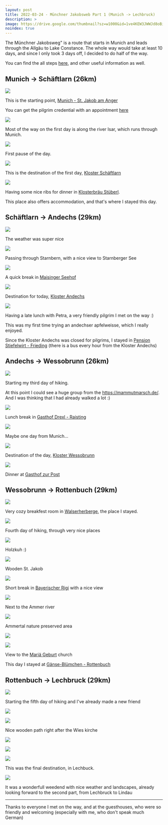 ```yaml
---
layout: post
title: 2022-03-24 - Münchner Jakobsweb Part 1 (Munich -> Lechbruck)
description: >
image: https://drive.google.com/thumbnail?sz=w1000&id=1ve4KEW3JWWJd8oBi3Zo-P2QAa0vocMsL
noindex: true
---
```


The Münchner Jakobsweg" is a route that starts in Munich and leads through the Allgäu to Lake Constance.
The whole way would take at least 10 days, and since I only took 3 days off, I decided to do half of the way.

You can find the all steps [here](https://jakobsweg-lebensweg.de/deutschland/muenchner-jakobsweg/), and other useful information as well.

## Munich -> Schäftlarn (26km)

![](https://drive.google.com/thumbnail?sz=w1000&id=1Xuny9HmSAgcdGz8bdPc-ufuRN86g4Iq7)

This is the starting point, [Munich - St. Jakob am Anger](https://goo.gl/maps/hgdkCKPSnkt3mt74A)

You can get the pilgrim credential with an appointment [here](https://schulschwestern.de/jakobuspilger/)

![](https://drive.google.com/thumbnail?sz=w1000&id=1996VFMKjCmYCaoD5JOJtvUFzfzB4UMEG)

Most of the way on the first day is along the river Isar, which runs through Munich.

![](https://drive.google.com/thumbnail?sz=w1000&id=1zmEa1tObgZJfJqFHgT1Uxzxg-dR0L_O5)

First pause of the day.

![](https://drive.google.com/thumbnail?sz=w1000&id=17EUHHNbYVFJctz_N2T0m8ohiyd5hqx-r)

This is the destination of the first day, [Kloster Schäftlarn](https://goo.gl/maps/mfWzLW62eA1cAbqD9)

![](https://drive.google.com/thumbnail?sz=w1000&id=1ZVl-_n_NPlhId1rkJYdvirW6tLXYEUwE)

Having some nice ribs for dinner in [Klosterbräu Stüberl](http://www.klosterbraeustueberl-schaeftlarn.de/).

This place also offers accommodation, and that's where I stayed this day.

## Schäftlarn -> Andechs (29km)

![](https://drive.google.com/thumbnail?sz=w1000&id=1KlKU0yv_rkMoU3YbnVwwXmffVweulXKX)

The weather was super nice 

![](https://drive.google.com/thumbnail?sz=w1000&id=1UWnYWEw1Ky0JYZ7hyls19fHjZql9I2EX)

Passing through Starnbern, with a nice view to Starnberger See

![](https://drive.google.com/thumbnail?sz=w1000&id=1pMtoiCoYTqSzFsbPpPaDcnjkkpD0nIvB)

A quick break in [Maisinger Seehof](https://g.page/MaisingerSeehof)

![](https://drive.google.com/thumbnail?sz=w1000&id=1cv2O2ab_PnZM_3P0X_mCW4yq1mtRDoBz)

Destination for today, [Kloster Andechs](https://goo.gl/maps/DRXmyRmANGhTXash9)

![](https://drive.google.com/thumbnail?sz=w1000&id=19zUX2BbtaipjaVQUslxsS4efKSrKHvNV)

Having a late lunch with Petra, a very friendly pilgrim I met on the way :)

This was my first time trying an andechser apfelweisse, which I really enjoyed.

Since the Kloster Andechs was closed for pilgrims, I stayed in [Pension Stiefelwirt - Frieding](https://goo.gl/maps/k5yqjhuzuSckYznC9) (there is a bus every hour from the Kloster Andechs)

## Andechs -> Wessobrunn (26km)

![](https://drive.google.com/thumbnail?sz=w1000&id=19vFeq5Pdj0WosewU1752GScmQSpWIC7K)

Starting my third day of hiking.

At this point I could see a huge group from the https://mammutmarsch.de/. And I was thinking that I had already walked a lot :)

![](https://drive.google.com/thumbnail?sz=w1000&id=1c1FPGRrxzZgOrzc1SH0tjNfozWqIw_yv)

Lunch break in [Gasthof Drexl - Raisting](https://goo.gl/maps/zMiTaT4SFQaBWg2z6)

![](https://drive.google.com/thumbnail?sz=w1000&id=1WmntLHLpjTbpkVtoh0l4Md95Z5SGeH4e)

Maybe one day from Munich...

![](https://drive.google.com/thumbnail?sz=w1000&id=149N2PniuYC0m5ssrkjwjvc8MxobMAqXw)

Destination of the day, [Kloster Wessobrunn](https://goo.gl/maps/DgBmSofkXUvVANgB6)

![](https://drive.google.com/thumbnail?sz=w1000&id=11mdFvbpBN6LKpMySjXDO1kVgq3q-1HGI)

Dinner at [Gasthof zur Post](https://goo.gl/maps/5tGrFDyVxTbhLB86A)

## Wessobrunn -> Rottenbuch (29km)

![](https://drive.google.com/thumbnail?sz=w1000&id=1jFFvBnQ2Z6SsXMGmXn9Le5s6seNapeNc)

Very cozy breakfest room in [Walserherberge](https://walserherberge.thielse.de/), the place I stayed.

![](https://drive.google.com/thumbnail?sz=w1000&id=1XWJ6uesmyDZ9ZwxkQniAs3wQxikigydz)

Fourth day of hiking, through very nice places

![](https://drive.google.com/thumbnail?sz=w1000&id=1O-nP-5Zd0rc2ksA0etPS69FhBdggPo3W)

Holzkuh :)

![](https://drive.google.com/thumbnail?sz=w1000&id=1WsdQK9rd8gKUgoPopZB1-vMuFfWOtSWc)

Wooden St. Jakob

![](https://drive.google.com/thumbnail?sz=w1000&id=1PUKl8y--6f5AU7z7v5ZTxhjEJK5EjS2Y)

Short break in [Bayerischer Rigi](https://goo.gl/maps/xZKuL2uY841yBXhF8) with a nice view

![](https://drive.google.com/thumbnail?sz=w1000&id=1DXCGOQzwZB5vx8DzllUAQewDwgzlD4ES)

Next to the Ammer river

![](https://drive.google.com/thumbnail?sz=w1000&id=1XBUwazCJr0Il1Je4OM_cJ3j0uiVfixPt)

Ammertal nature preserved area

![](https://drive.google.com/thumbnail?sz=w1000&id=1UGeSORNjqga5anpLX9cpFzCMWMTyrW4M)

![](https://drive.google.com/thumbnail?sz=w1000&id=1N6gjrhdRtF1ihV1_QtnT72eKKnj9MWia)

View to the [Mariä Geburt](https://goo.gl/maps/YLGTYhM5hiJyNXgb7) church

This day I stayed at [Gänse-Blümchen - Rottenbuch](https://www.keller-rottenbuch.de/)

## Rottenbuch -> Lechbruck (29km)

![](https://drive.google.com/thumbnail?sz=w1000&id=1hpNNcZ2UrzR0qC3vozPpNJzzb-rgdZ3T)

Starting the fifth day of hiking and I've already made a new friend

![](https://drive.google.com/thumbnail?sz=w1000&id=1K5lvEeu_6NlxQfoBgXxks7GFHTmSWeyz)

![](https://drive.google.com/thumbnail?sz=w1000&id=1OVXUdewXV11T7CDESamkbzJRXh7x72Zi)

Nice wooden path right after the Wies kirche

![](https://drive.google.com/thumbnail?sz=w1000&id=1Z0Xjq2pn18KKDSM_eFu7UcbXJ8BAeJxp)

![](https://drive.google.com/thumbnail?sz=w1000&id=1WvNNTKYnx115iKjiRe961DfzsnEgJuUI)

![](https://drive.google.com/thumbnail?sz=w1000&id=1TjgbGN1qo1I47YyZi4OsKxgnx9JFzDTu)

This was the final destination, in Lechbuck.

![](https://drive.google.com/thumbnail?sz=w1000&id=1TrgiWidhT2-vpWBtqCQeB4OuYov1lal2)

It was a wonderfull weedend with nice weather and landscapes, already looking forward to the second part, from Lechbruck to Lindau

* * * 

Thanks to everyone I met on the way, and at the guesthouses, who were so friendly and welcoming (especially with me, who don't speak much German)